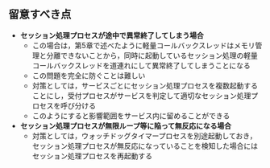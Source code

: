 ## 留意すべき点

* **セッション処理プロセスが途中で異常終了してしまう場合**
  * この場合は，第5章で述べたように軽量コールバックスレッドはメモリ管理と分離できないことから，同時に起動しているセッション処理の軽量コールバックスレッドを道連れにして異常終了してしまうことになる
  * この問題を完全に防ぐことは難しい
  * 対策としては，サービスごとにセッション処理プロセスを複数起動することにし，受付プロセスがサービスを判定して適切なセッション処理プロセスを呼び分ける
  * このようにすると影響範囲をサービス内に留めることができる
* **セッション処理プロセスが無限ループ等に陥って無反応になる場合**
  * 対策としては，ウォッチドッグタイマープロセスを別途起動しておき，セッション処理プロセスが無反応になっていることを検知した場合にはセッション処理プロセスを再起動する
